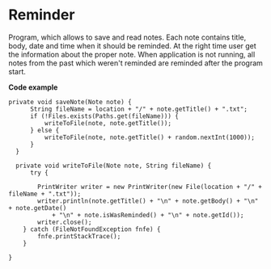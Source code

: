 # Reminder

Program, which allows to save and read notes. Each note contains title, body, date and time when it should be reminded. 
At the right time user get the information about the proper note. When application is not running, all notes from the past which weren't reminded are reminded after the program start.

<b>Code example</b>
  
    private void saveNote(Note note) {
          String fileName = location + "/" + note.getTitle() + ".txt";
          if (!Files.exists(Paths.get(fileName))) {
              writeToFile(note, note.getTitle());
          } else {
              writeToFile(note, note.getTitle() + random.nextInt(1000));
          }
      }

      private void writeToFile(Note note, String fileName) {
          try {

            PrintWriter writer = new PrintWriter(new File(location + "/" + fileName + ".txt"));
            writer.println(note.getTitle() + "\n" + note.getBody() + "\n" + note.getDate()
                + "\n" + note.isWasReminded() + "\n" + note.getId());
            writer.close();
        } catch (FileNotFoundException fnfe) {
            fnfe.printStackTrace();
        }

    }
